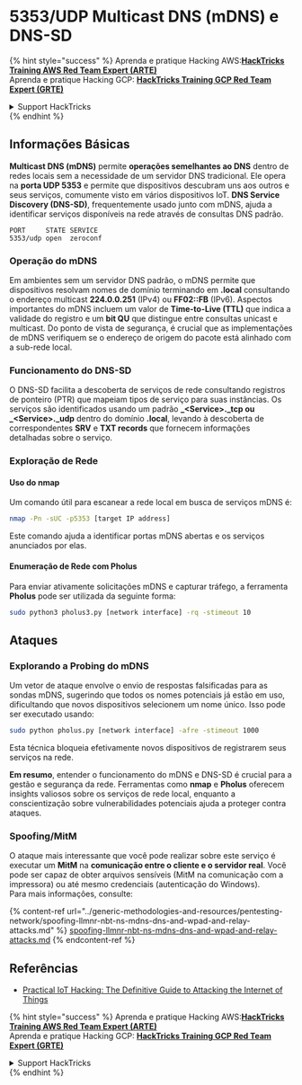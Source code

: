 # 5353/UDP Multicast DNS (mDNS) e DNS-SD

{% hint style="success" %}
Aprenda e pratique Hacking AWS:<img src="/.gitbook/assets/arte.png" alt="" data-size="line">[**HackTricks Training AWS Red Team Expert (ARTE)**](https://training.hacktricks.xyz/courses/arte)<img src="/.gitbook/assets/arte.png" alt="" data-size="line">\
Aprenda e pratique Hacking GCP: <img src="/.gitbook/assets/grte.png" alt="" data-size="line">[**HackTricks Training GCP Red Team Expert (GRTE)**<img src="/.gitbook/assets/grte.png" alt="" data-size="line">](https://training.hacktricks.xyz/courses/grte)

<details>

<summary>Support HackTricks</summary>

* Confira os [**planos de assinatura**](https://github.com/sponsors/carlospolop)!
* **Junte-se ao** 💬 [**grupo do Discord**](https://discord.gg/hRep4RUj7f) ou ao [**grupo do telegram**](https://t.me/peass) ou **siga**-nos no **Twitter** 🐦 [**@hacktricks\_live**](https://twitter.com/hacktricks\_live)**.**
* **Compartilhe truques de hacking enviando PRs para os repositórios do** [**HackTricks**](https://github.com/carlospolop/hacktricks) e [**HackTricks Cloud**](https://github.com/carlospolop/hacktricks-cloud).

</details>
{% endhint %}

## **Informações Básicas**

**Multicast DNS (mDNS)** permite **operações semelhantes ao DNS** dentro de redes locais sem a necessidade de um servidor DNS tradicional. Ele opera na **porta UDP 5353** e permite que dispositivos descubram uns aos outros e seus serviços, comumente visto em vários dispositivos IoT. **DNS Service Discovery (DNS-SD)**, frequentemente usado junto com mDNS, ajuda a identificar serviços disponíveis na rede através de consultas DNS padrão.
```
PORT     STATE SERVICE
5353/udp open  zeroconf
```
### **Operação do mDNS**

Em ambientes sem um servidor DNS padrão, o mDNS permite que dispositivos resolvam nomes de domínio terminando em **.local** consultando o endereço multicast **224.0.0.251** (IPv4) ou **FF02::FB** (IPv6). Aspectos importantes do mDNS incluem um valor de **Time-to-Live (TTL)** que indica a validade do registro e um **bit QU** que distingue entre consultas unicast e multicast. Do ponto de vista de segurança, é crucial que as implementações de mDNS verifiquem se o endereço de origem do pacote está alinhado com a sub-rede local.

### **Funcionamento do DNS-SD**

O DNS-SD facilita a descoberta de serviços de rede consultando registros de ponteiro (PTR) que mapeiam tipos de serviço para suas instâncias. Os serviços são identificados usando um padrão **_\<Service>.\_tcp ou \_\<Service>.\_udp** dentro do domínio **.local**, levando à descoberta de correspondentes **SRV** e **TXT records** que fornecem informações detalhadas sobre o serviço.

### **Exploração de Rede**

#### **Uso do nmap**

Um comando útil para escanear a rede local em busca de serviços mDNS é:
```bash
nmap -Pn -sUC -p5353 [target IP address]
```
Este comando ajuda a identificar portas mDNS abertas e os serviços anunciados por elas.

#### **Enumeração de Rede com Pholus**

Para enviar ativamente solicitações mDNS e capturar tráfego, a ferramenta **Pholus** pode ser utilizada da seguinte forma:
```bash
sudo python3 pholus3.py [network interface] -rq -stimeout 10
```
## Ataques

### **Explorando a Probing do mDNS**

Um vetor de ataque envolve o envio de respostas falsificadas para as sondas mDNS, sugerindo que todos os nomes potenciais já estão em uso, dificultando que novos dispositivos selecionem um nome único. Isso pode ser executado usando:
```bash
sudo python pholus.py [network interface] -afre -stimeout 1000
```
Esta técnica bloqueia efetivamente novos dispositivos de registrarem seus serviços na rede.

**Em resumo**, entender o funcionamento do mDNS e DNS-SD é crucial para a gestão e segurança da rede. Ferramentas como **nmap** e **Pholus** oferecem insights valiosos sobre os serviços de rede local, enquanto a conscientização sobre vulnerabilidades potenciais ajuda a proteger contra ataques.

### Spoofing/MitM

O ataque mais interessante que você pode realizar sobre este serviço é executar um **MitM** na **comunicação entre o cliente e o servidor real**. Você pode ser capaz de obter arquivos sensíveis (MitM na comunicação com a impressora) ou até mesmo credenciais (autenticação do Windows).\
Para mais informações, consulte:

{% content-ref url="../generic-methodologies-and-resources/pentesting-network/spoofing-llmnr-nbt-ns-mdns-dns-and-wpad-and-relay-attacks.md" %}
[spoofing-llmnr-nbt-ns-mdns-dns-and-wpad-and-relay-attacks.md](../generic-methodologies-and-resources/pentesting-network/spoofing-llmnr-nbt-ns-mdns-dns-and-wpad-and-relay-attacks.md)
{% endcontent-ref %}

## Referências

* [Practical IoT Hacking: The Definitive Guide to Attacking the Internet of Things](https://books.google.co.uk/books/about/Practical\_IoT\_Hacking.html?id=GbYEEAAAQBAJ\&redir\_esc=y)

{% hint style="success" %}
Aprenda e pratique Hacking AWS:<img src="/.gitbook/assets/arte.png" alt="" data-size="line">[**HackTricks Training AWS Red Team Expert (ARTE)**](https://training.hacktricks.xyz/courses/arte)<img src="/.gitbook/assets/arte.png" alt="" data-size="line">\
Aprenda e pratique Hacking GCP: <img src="/.gitbook/assets/grte.png" alt="" data-size="line">[**HackTricks Training GCP Red Team Expert (GRTE)**<img src="/.gitbook/assets/grte.png" alt="" data-size="line">](https://training.hacktricks.xyz/courses/grte)

<details>

<summary>Support HackTricks</summary>

* Confira os [**planos de assinatura**](https://github.com/sponsors/carlospolop)!
* **Junte-se ao** 💬 [**grupo do Discord**](https://discord.gg/hRep4RUj7f) ou ao [**grupo do telegram**](https://t.me/peass) ou **siga**-nos no **Twitter** 🐦 [**@hacktricks\_live**](https://twitter.com/hacktricks\_live)**.**
* **Compartilhe truques de hacking enviando PRs para os repositórios do** [**HackTricks**](https://github.com/carlospolop/hacktricks) e [**HackTricks Cloud**](https://github.com/carlospolop/hacktricks-cloud).

</details>
{% endhint %}
